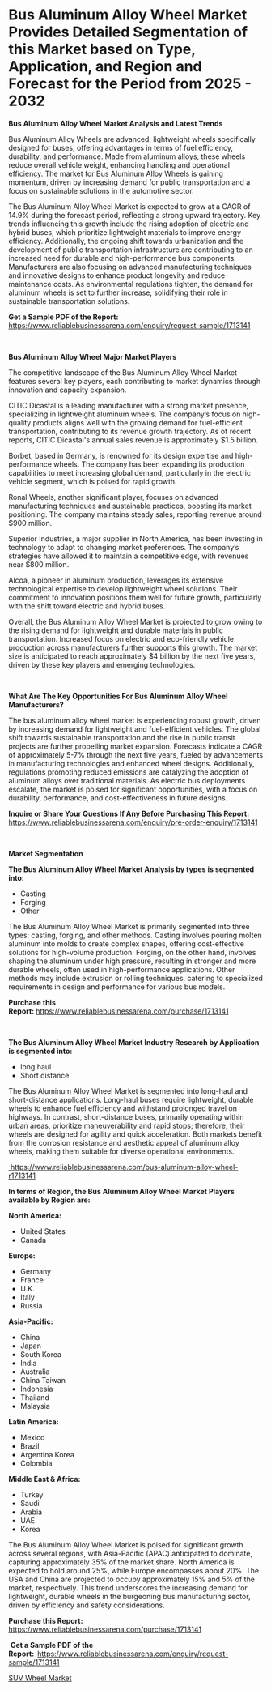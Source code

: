 <p><h1>Bus Aluminum Alloy Wheel Market Provides Detailed Segmentation of this Market based on Type, Application, and Region and Forecast for the Period from 2025 - 2032</h1></p><p><strong>Bus Aluminum Alloy Wheel Market Analysis and Latest Trends</strong></p>
<p><p>Bus Aluminum Alloy Wheels are advanced, lightweight wheels specifically designed for buses, offering advantages in terms of fuel efficiency, durability, and performance. Made from aluminum alloys, these wheels reduce overall vehicle weight, enhancing handling and operational efficiency. The market for Bus Aluminum Alloy Wheels is gaining momentum, driven by increasing demand for public transportation and a focus on sustainable solutions in the automotive sector.</p><p>The Bus Aluminum Alloy Wheel Market is expected to grow at a CAGR of 14.9% during the forecast period, reflecting a strong upward trajectory. Key trends influencing this growth include the rising adoption of electric and hybrid buses, which prioritize lightweight materials to improve energy efficiency. Additionally, the ongoing shift towards urbanization and the development of public transportation infrastructure are contributing to an increased need for durable and high-performance bus components. Manufacturers are also focusing on advanced manufacturing techniques and innovative designs to enhance product longevity and reduce maintenance costs. As environmental regulations tighten, the demand for aluminum wheels is set to further increase, solidifying their role in sustainable transportation solutions.</p></p>
<p><strong>Get a Sample PDF of the Report:&nbsp;</strong> <a href="https://www.reliablebusinessarena.com/enquiry/request-sample/1713141?utm_campaign=3535&utm_medium=2&utm_source=Github&utm_content=ia&utm_term=28032025&utm_id=bus-aluminum-alloy-wheel">https://www.reliablebusinessarena.com/enquiry/request-sample/1713141</a></p>
<p>&nbsp;</p>
<p><strong>Bus Aluminum Alloy Wheel Major Market Players</strong></p>
<p><p>The competitive landscape of the Bus Aluminum Alloy Wheel Market features several key players, each contributing to market dynamics through innovation and capacity expansion. </p><p>CITIC Dicastal is a leading manufacturer with a strong market presence, specializing in lightweight aluminum wheels. The company’s focus on high-quality products aligns well with the growing demand for fuel-efficient transportation, contributing to its revenue growth trajectory. As of recent reports, CITIC Dicastal's annual sales revenue is approximately $1.5 billion.</p><p>Borbet, based in Germany, is renowned for its design expertise and high-performance wheels. The company has been expanding its production capabilities to meet increasing global demand, particularly in the electric vehicle segment, which is poised for rapid growth. </p><p>Ronal Wheels, another significant player, focuses on advanced manufacturing techniques and sustainable practices, boosting its market positioning. The company maintains steady sales, reporting revenue around $900 million.</p><p>Superior Industries, a major supplier in North America, has been investing in technology to adapt to changing market preferences. The company’s strategies have allowed it to maintain a competitive edge, with revenues near $800 million.</p><p>Alcoa, a pioneer in aluminum production, leverages its extensive technological expertise to develop lightweight wheel solutions. Their commitment to innovation positions them well for future growth, particularly with the shift toward electric and hybrid buses.</p><p>Overall, the Bus Aluminum Alloy Wheel Market is projected to grow owing to the rising demand for lightweight and durable materials in public transportation. Increased focus on electric and eco-friendly vehicle production across manufacturers further supports this growth. The market size is anticipated to reach approximately $4 billion by the next five years, driven by these key players and emerging technologies.</p></p>
<p>&nbsp;</p>
<p><strong>What Are The Key Opportunities For Bus Aluminum Alloy Wheel Manufacturers?</strong></p>
<p><p>The bus aluminum alloy wheel market is experiencing robust growth, driven by increasing demand for lightweight and fuel-efficient vehicles. The global shift towards sustainable transportation and the rise in public transit projects are further propelling market expansion. Forecasts indicate a CAGR of approximately 5-7% through the next five years, fueled by advancements in manufacturing technologies and enhanced wheel designs. Additionally, regulations promoting reduced emissions are catalyzing the adoption of aluminum alloys over traditional materials. As electric bus deployments escalate, the market is poised for significant opportunities, with a focus on durability, performance, and cost-effectiveness in future designs.</p></p>
<p><strong>Inquire or Share Your Questions If Any Before Purchasing This Report:</strong> <a href="https://www.reliablebusinessarena.com/enquiry/pre-order-enquiry/1713141?utm_campaign=3535&utm_medium=2&utm_source=Github&utm_content=ia&utm_term=28032025&utm_id=bus-aluminum-alloy-wheel">https://www.reliablebusinessarena.com/enquiry/pre-order-enquiry/1713141</a></p>
<p>&nbsp;</p>
<p><strong>Market Segmentation</strong></p>
<p><strong>The Bus Aluminum Alloy Wheel Market Analysis by types is segmented into:</strong></p>
<p><ul><li>Casting</li><li>Forging</li><li>Other</li></ul></p>
<p><p>The Bus Aluminum Alloy Wheel Market is primarily segmented into three types: casting, forging, and other methods. Casting involves pouring molten aluminum into molds to create complex shapes, offering cost-effective solutions for high-volume production. Forging, on the other hand, involves shaping the aluminum under high pressure, resulting in stronger and more durable wheels, often used in high-performance applications. Other methods may include extrusion or rolling techniques, catering to specialized requirements in design and performance for various bus models.</p></p>
<p><strong>Purchase this Report:&nbsp;</strong><a href="https://www.reliablebusinessarena.com/purchase/1713141?utm_campaign=3535&utm_medium=2&utm_source=Github&utm_content=ia&utm_term=28032025&utm_id=bus-aluminum-alloy-wheel">https://www.reliablebusinessarena.com/purchase/1713141</a></p>
<p>&nbsp;</p>
<p><strong>The Bus Aluminum Alloy Wheel Market Industry Research by Application is segmented into:</strong></p>
<p><ul><li>long haul</li><li>Short distance</li></ul></p>
<p><p>The Bus Aluminum Alloy Wheel Market is segmented into long-haul and short-distance applications. Long-haul buses require lightweight, durable wheels to enhance fuel efficiency and withstand prolonged travel on highways. In contrast, short-distance buses, primarily operating within urban areas, prioritize maneuverability and rapid stops; therefore, their wheels are designed for agility and quick acceleration. Both markets benefit from the corrosion resistance and aesthetic appeal of aluminum alloy wheels, making them suitable for diverse operational environments.</p></p>
<p><a href="https://www.reliablebusinessarena.com/bus-aluminum-alloy-wheel-r1713141?utm_campaign=3535&utm_medium=2&utm_source=Github&utm_content=ia&utm_term=28032025&utm_id=bus-aluminum-alloy-wheel">&nbsp;https://www.reliablebusinessarena.com/bus-aluminum-alloy-wheel-r1713141</a></p>
<p><strong>In terms of Region, the Bus Aluminum Alloy Wheel Market Players available by Region are:</strong></p>
<p>
    <p> <strong> North America: </strong>
        <ul>
            <li>United States</li>
            <li>Canada</li>
        </ul>
        </p> 
    <p> <strong> Europe: </strong>
        <ul>
            <li>Germany</li>
            <li>France</li>
            <li>U.K.</li>
            <li>Italy</li>
            <li>Russia</li>
        </ul>
        </p> 
    <p> <strong> Asia-Pacific: </strong>
        <ul>
            <li>China</li>
            <li>Japan</li>
            <li>South Korea</li>
            <li>India</li>
            <li>Australia</li>
            <li>China Taiwan</li>
            <li>Indonesia</li>
            <li>Thailand</li>
            <li>Malaysia</li>
        </ul>
        </p> 
    <p> <strong> Latin America: </strong>
        <ul>
            <li>Mexico</li>
            <li>Brazil</li>
            <li>Argentina Korea</li>
            <li>Colombia</li>
        </ul>
        </p> 
    <p> <strong> Middle East & Africa: </strong>
        <ul>
            <li>Turkey</li>
            <li>Saudi</li>
            <li>Arabia</li>
            <li>UAE</li>
            <li>Korea</li>
        </ul>
    </p>
    </p>
<p><p>The Bus Aluminum Alloy Wheel Market is poised for significant growth across several regions, with Asia-Pacific (APAC) anticipated to dominate, capturing approximately 35% of the market share. North America is expected to hold around 25%, while Europe encompasses about 20%. The USA and China are projected to occupy approximately 15% and 5% of the market, respectively. This trend underscores the increasing demand for lightweight, durable wheels in the burgeoning bus manufacturing sector, driven by efficiency and safety considerations.</p></p>
<p><strong>Purchase this Report: </strong><a href="https://www.reliablebusinessarena.com/purchase/1713141?utm_campaign=3535&utm_medium=2&utm_source=Github&utm_content=ia&utm_term=28032025&utm_id=bus-aluminum-alloy-wheel">https://www.reliablebusinessarena.com/purchase/1713141</a></p>
<p>&nbsp;<strong>Get a Sample PDF of the Report:&nbsp;&nbsp;</strong><a href="https://www.reliablebusinessarena.com/enquiry/request-sample/1713141?utm_campaign=3535&utm_medium=2&utm_source=Github&utm_content=ia&utm_term=28032025&utm_id=bus-aluminum-alloy-wheel">https://www.reliablebusinessarena.com/enquiry/request-sample/1713141</a></p>
<p><strong></strong></p>
<p><p><a href="https://github.com/yepezkommakp/Market-Research-Report-List-1/blob/main/suv-wheel-market.md?utm_campaign=3535&utm_medium=2&utm_source=Github&utm_content=ia&utm_term=28032025&utm_id=bus-aluminum-alloy-wheel">SUV Wheel Market</a></p></p>